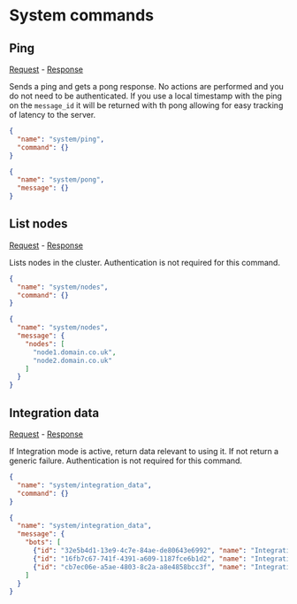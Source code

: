 # System commands

## Ping
[Request](/priv/static/schema/commands/system/ping_command.json) - [Response](/priv/static/schema/messages/system/pong_message.json)

Sends a ping and gets a pong response. No actions are performed and you do not need to be authenticated. If you use a local timestamp with the ping on the `message_id` it will be returned with th pong allowing for easy tracking of latency to the server.
```json
{
  "name": "system/ping",
  "command": {}
}
```

```json
{
  "name": "system/pong",
  "message": {}
}
```

## List nodes
[Request](/priv/static/schema/commands/system/nodes_command.json) - [Response](/priv/static/schema/messages/system/nodes_message.json)

Lists nodes in the cluster. Authentication is not required for this command.
```json
{
  "name": "system/nodes",
  "command": {}
}
```

```json
{
  "name": "system/nodes",
  "message": {
    "nodes": [
      "node1.domain.co.uk",
      "node2.domain.co.uk"
    ]
  }
}
```

## Integration data
[Request](/priv/static/schema/commands/system/integration_data_command.json) - [Response](/priv/static/schema/messages/system/integration_data_message.json)

If Integration mode is active, return data relevant to using it. If not return a generic failure. Authentication is not required for this command.
```json
{
  "name": "system/integration_data",
  "command": {}
}
```

```json
{
  "name": "system/integration_data",
  "message": {
    "bots": [
      {"id": "32e5b4d1-13e9-4c7e-84ae-de80643e6992", "name": "IntegrationBot1"},
      {"id": "16fb7c67-741f-4391-a609-1187fce6b1d2", "name": "IntegrationBot2"},
      {"id": "cb7ec06e-a5ae-4803-8c2a-a8e4858bcc3f", "name": "IntegrationBot3"}
    ]
  }
}
```

